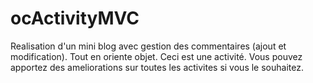 # ocActivityMVC
Realisation d'un mini blog avec gestion des commentaires (ajout et modification). 
Tout en oriente objet. Ceci est une activité.
Vous pouvez apportez des ameliorations sur toutes les activites si vous le souhaitez.
